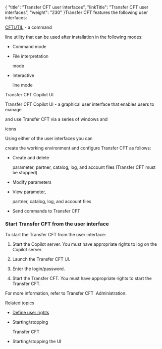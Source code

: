 {
    "title": "Transfer CFT user interfaces",
    "linkTitle": "Transfer CFT user interfaces",
    "weight": "230"
}Transfer CFT features the following user interfaces:

[CFTUTIL](../../../../c_intro_userinterfaces/about_cftutil) - a command
line utility that can be used after installation in the following modes:

-   Command mode

<!-- -->

-   File interpretation
    mode

<!-- -->

-   Interactive
    line mode

Transfer CFT Copilot UI
Transfer CFT Copilot UI - a graphical user interface that enables users to manage
and use Transfer CFT via a series of windows and
icons

<span id="CFTUTIL_presentation"></span>Using either of the user interfaces you can
create the working environment and configure Transfer CFT as follows:

-   Create and delete
    parameter, partner, catalog, log, and account files (Transfer CFT must be stopped)
-   Modify parameters
-   View parameter,
    partner, catalog, log, and account files
-   Send commands to Transfer CFT

### Start Transfer CFT from the user interface

To start the Transfer CFT from the user interface:

1.  Start the Copilot server. You must have appropriate rights to log on the Copilot server.
2.  Launch the Transfer CFT UI.
3.  Enter the login/password.
4.  Start the Transfer CFT. You must have appropriate rights to start the Transfer CFT.  

For more information, refer to Transfer CFT  Administration.

Related topics

-   [Define user rights](user_rights_and_interface_win)
-   Starting/stopping
    Transfer CFT
-   Starting/stopping the UI

